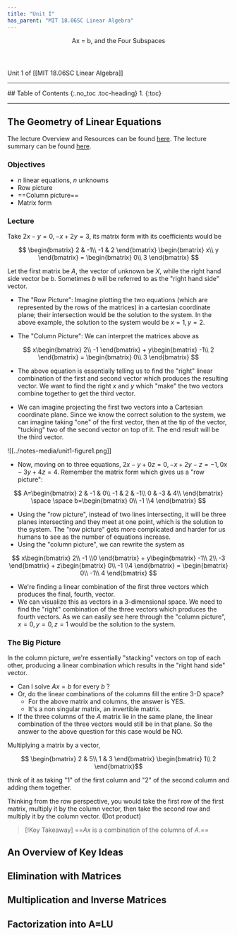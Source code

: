 ```yaml
---
title: "Unit I"
has_parent: "MIT 18.06SC Linear Algebra"
---
```

<header>
Ax = b, and the Four Subspaces
</header>

Unit 1 of [[MIT 18.06SC Linear Algebra]]

<hr>
## Table of Contents
{:.no_toc .toc-heading}
1. 
{:toc}

<hr>

## The Geometry of Linear Equations

The lecture Overview and Resources can be found [here](https://ocw.mit.edu/courses/18-06sc-linear-algebra-fall-2011/pages/ax-b-and-the-four-subspaces/the-geometry-of-linear-equations/). The lecture summary can be found [here](https://ocw.mit.edu/courses/18-06sc-linear-algebra-fall-2011/resources/mit18_06scf11_ses1-1sum/).

### Objectives

- _n_ linear equations, _n_ unknowns
- Row picture
- ==Column picture==
- Matrix form

### Lecture

Take $2x-y=0, -x+2y=3$, its matrix form with its coefficients would be 

$$ \begin{bmatrix} 2 & -1\\ -1 & 2 \end{bmatrix} \begin{bmatrix} x\\ y \end{bmatrix} = \begin{bmatrix} 0\\ 3 \end{bmatrix} $$

Let the first matrix be $A$, the vector of unknown be $X$, while the right hand side vector be $b$. Sometimes $b$ will be referred to as the "right hand side" vector.

-  The "Row Picture": Imagine plotting the two equations (which are represented by the rows of the matrices) in a cartesian coordinate plane; their intersection would be the solution to the system. In the above example, the solution to the system would be $x=1, y=2$. 

- The "Column Picture":  We can interpret the matrices above as 
 
$$ x\begin{bmatrix} 2\\ -1 \end{bmatrix} + y\begin{bmatrix} -1\\ 2 \end{bmatrix} = \begin{bmatrix} 0\\ 3 \end{bmatrix} $$

- The above equation is essentially telling us to find the "right" linear combination of the first and second vector which produces the resulting vector. We want to find the right $x$ and $y$ which "make" the two vectors combine together to get the third vector.

- We can imagine projecting the first two vectors into a Cartesian coordinate plane. Since we know the correct solution to the system, we can imagine taking "one" of the first vector, then at the tip of the vector, "tucking" two of the second vector on top of it. The end result will be the third vector. 

![[../notes-media/unit1-figure1.png]]

- Now, moving on to three equations, $2x-y+0z=0, -x+2y-z=-1, 0x-3y+4z=4$. Remember the matrix form which gives us a "row picture": 

$$ A=\begin{bmatrix} 2 & -1 & 0\\ -1 & 2 & -1\\ 0 & -3 & 4\\ \end{bmatrix} \space \space b=\begin{bmatrix} 0\\ -1 \\4 \end{bmatrix} $$

- Using the "row picture", instead of two lines intersecting, it will be three planes intersecting and they meet at one point, which is the solution to the system. The "row picture" gets more complicated and harder for us humans to see as the number of equations increase. 
- Using the "column picture", we can rewrite the system as 

$$ x\begin{bmatrix} 2\\ -1 \\0 \end{bmatrix} + y\begin{bmatrix} -1\\ 2\\ -3 \end{bmatrix} + z\begin{bmatrix} 0\\ -1 \\4 \end{bmatrix} = \begin{bmatrix} 0\\ -1\\ 4 \end{bmatrix} $$

- We're finding a linear combination of the first three vectors which produces the final, fourth, vector. 
- We can visualize this as vectors in a 3-dimensional space. We need to find the "right" combination of the three vectors which produces the fourth vectors. As we can easily see here through the "column picture", $x=0, y=0, z=1$ would be the solution to the system. 
 
### The Big Picture

In the column picture, we're essentially "stacking" vectors on top of each other, producing a linear combination which results in the "right hand side" vector. 

- Can I solve $Ax=b$ for every $b$ ?
- Or, do the linear combinations of the columns fill the entire 3-D space?
	- For the above matrix and columns, the answer is YES.
	- It's a non singular matrix, an invertible matrix. 
- If the three columns of the $A$ matrix lie in the same plane, the linear combination of the three vectors would still be in that plane. So the answer to the above question for this case would be NO. 

Multiplying a matrix by a vector, 

$$ \begin{bmatrix} 2 & 5\\ 1 & 3 \end{bmatrix} \begin{bmatrix} 1\\ 2 \end{bmatrix}$$

think of it as taking "1" of the first column and "2" of the second column and adding them together.

Thinking from the row perspective, you would take the first row of the first matrix, multiply it by the column vector, then take the second row and multiply it by the column vector. (Dot product)

> [!Key Takeaway]
> ==$Ax$ is a combination of the columns of $A$.== 



## An Overview of Key Ideas

## Elimination with Matrices

## Multiplication and Inverse Matrices

## Factorization into A=LU